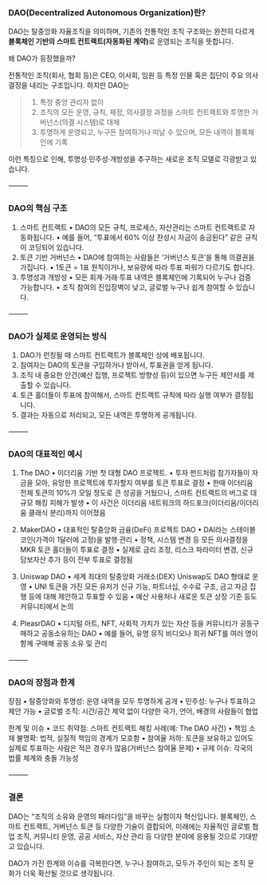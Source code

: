 <h3 id="daodecentralized-autonomous-organization란">DAO(Decentralized Autonomous Organization)란?</h3>
<p>DAO는 탈중앙화 자율조직을 의미하며, 기존의 전통적인 조직 구조와는 완전히 다르게 <strong>블록체인 기반의 스마트 컨트랙트(자동화된 계약)</strong>로 운영되는 조직을 뜻합니다.</p>
<p>왜 DAO가 등장했을까?</p>
<p>전통적인 조직(회사, 협회 등)은 CEO, 이사회, 임원 등 특정 인물 혹은 집단이 주요 의사결정을 내리는 구조입니다. 하지만 DAO는</p>
<blockquote>
<ol>
<li>특정 중앙 관리자 없이</li>
<li>조직의 모든 운영, 규칙, 재정, 의사결정 과정을 스마트 컨트랙트와 투명한 거버넌스(의결 시스템)로 대체</li>
<li>투명하게 운영되고, 누구든 참여하거나 떠날 수 있으며, 모든 내역이 블록체인에 기록</li>
</ol>
</blockquote>
<p>이런 특징으로 인해, 투명성·민주성·개방성을 추구하는 새로운 조직 모델로 각광받고 있습니다.</p>
<p>⸻</p>
<h3 id="dao의-핵심-구조">DAO의 핵심 구조</h3>
<ol>
<li>스마트 컨트랙트
•    DAO의 모든 규칙, 프로세스, 자산관리는 스마트 컨트랙트로 자동화됩니다.
•    예를 들어, “투표에서 60% 이상 찬성시 자금이 송금된다” 같은 규칙이 코딩되어 있습니다.</li>
<li>토큰 기반 거버넌스
•    DAO에 참여하는 사람들은 ‘거버넌스 토큰’을 통해 의결권을 가집니다.
•    1토큰 = 1표 원칙이거나, 보유량에 따라 투표 파워가 다르기도 합니다.</li>
<li>투명성과 개방성
•    모든 회계·거래·투표 내역은 블록체인에 기록되어 누구나 검증 가능합니다.
•    조직 참여의 진입장벽이 낮고, 글로벌 누구나 쉽게 참여할 수 있습니다.</li>
</ol>
<p>⸻</p>
<h3 id="dao가-실제로-운영되는-방식">DAO가 실제로 운영되는 방식</h3>
<ol>
<li>DAO가 런칭될 때 스마트 컨트랙트가 블록체인 상에 배포됩니다.</li>
<li>참여자는 DAO의 토큰을 구입하거나 받아서, 투표권을 얻게 됩니다.</li>
<li>조직 내 중요한 안건(예산 집행, 프로젝트 방향성 등)이 있으면 누구든 제안서를 제출할 수 있습니다.</li>
<li>토큰 홀더들이 투표에 참여해서, 스마트 컨트랙트 규칙에 따라 실행 여부가 결정됩니다.</li>
<li>결과는 자동으로 처리되고, 모든 내역은 투명하게 공개됩니다.</li>
</ol>
<p>⸻</p>
<h3 id="dao의-대표적인-예시">DAO의 대표적인 예시</h3>
<ol>
<li><p>The DAO
 •    이더리움 기반 첫 대형 DAO 프로젝트.
 •    투자 펀드처럼 참가자들이 자금을 모아, 유망한 프로젝트에 투자할지 여부를 토큰 투표로 결정
 •    한때 이더리움 전체 토큰의 10%가 모일 정도로 큰 성공을 거뒀으나, 스마트 컨트랙트의 버그로 대규모 해킹 피해가 발생
 •    이 사건은 이더리움 네트워크의 하드포크(이더리움/이더리움 클래식 분리)까지 이어졌음</p>
</li>
<li><p>MakerDAO
 •    대표적인 탈중앙화 금융(DeFi) 프로젝트 DAO
 •    DAI라는 스테이블코인(가격이 1달러에 고정)을 발행·관리
 •    정책, 시스템 변경 등 모든 의사결정을 MKR 토큰 홀더들이 투표로 결정
 •    실제로 금리 조정, 리스크 파라미터 변경, 신규 담보자산 추가 등이 전부 투표로 결정됨</p>
</li>
<li><p>Uniswap DAO
 •    세계 최대의 탈중앙화 거래소(DEX) Uniswap도 DAO 형태로 운영
 •    UNI 토큰을 가진 모든 유저가 신규 기능, 파트너십, 수수료 구조, 금고 자금 집행 등에 대해 제안하고 투표할 수 있음
 •    예산 사용처나 새로운 토큰 상장 기준 등도 커뮤니티에서 논의</p>
</li>
<li><p>PleasrDAO
 •    디지털 아트, NFT, 사회적 가치가 있는 자산 등을 커뮤니티가 공동구매하고 공동소유하는 DAO
 •    예를 들어, 유명 뮤직 비디오나 희귀 NFT를 여러 명이 함께 구매해 공동 소유 및 관리</p>
</li>
</ol>
<p>⸻</p>
<h3 id="dao의-장점과-한계">DAO의 장점과 한계</h3>
<p>장점
    •    탈중앙화와 투명성: 운영 내역을 모두 투명하게 공개
    •    민주성: 누구나 투표하고 제안 가능
    •    글로벌 조직: 시간/공간 제약 없이 다양한 국가, 언어, 배경의 사람들이 협업</p>
<p>한계 및 이슈
    •    코드 취약점: 스마트 컨트랙트 해킹 사례(예: The DAO 사건)
    •    책임 소재 불명확: 법적, 실질적 책임의 경계가 모호함
    •    참여율 저하: 토큰을 보유하고 있어도 실제로 투표하는 사람은 적은 경우가 많음(거버넌스 참여율 문제)
    •    규제 이슈: 각국의 법률 체계와 충돌 가능성</p>
<p>⸻</p>
<h3 id="결론">결론</h3>
<p>DAO는 “조직의 소유와 운영의 패러다임”을 바꾸는 실험이자 혁신입니다.
블록체인, 스마트 컨트랙트, 거버넌스 토큰 등 다양한 기술이 결합되어,
미래에는 자율적인 글로벌 협업 조직, 커뮤니티 운영, 공공 서비스, 자산 관리 등 다양한 분야에 응용될 것으로 기대받고 있습니다.</p>
<p>DAO가 가진 한계와 이슈를 극복한다면,
누구나 참여하고, 모두가 주인이 되는 조직 문화가 더욱 확산될 것으로 생각됩니다.</p>